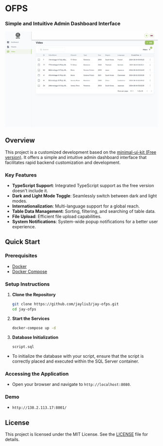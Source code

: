 # OFPS

### Simple and Intuitive Admin Dashboard Interface

[![Project Image](img/ProjectImage.png)](img/ProjectImage.png)

## Overview

This project is a customized development based on the [minimal-ui-kit (Free version)](https://github.com/minimal-ui-kit/material-kit-react). It offers a simple and intuitive admin dashboard interface that facilitates rapid backend customization and development.

### Key Features

- **TypeScript Support**: Integrated TypeScript support as the free version doesn't include it.
- **Dark and Light Mode Toggle**: Seamlessly switch between dark and light modes.
- **Internationalization**: Multi-language support for a global reach.
- **Table Data Management**: Sorting, filtering, and searching of table data.
- **File Upload**: Efficient file upload capabilities.
- **System Notifications**: System-wide popup notifications for a better user experience.

## Quick Start

### Prerequisites

- [Docker](https://www.docker.com/get-started)
- [Docker Compose](https://docs.docker.com/compose/install/)

### Setup Instructions

1. **Clone the Repository**

   ```bash
   git clone https://github.com/jayliu3/jay-ofps.git
   cd jay-ofps
   ```

2. **Start the Services**

   ```bash
   docker-compose up -d
   ```

3. **Database Initialization**

   ```bash
   script.sql
   ```

- To initialize the database with your script, ensure that the script is correctly placed and executed within the SQL Server container.

### Accessing the Application

- Open your browser and navigate to `http://localhost:8080`.

### Demo

- `http://138.2.113.17:8001/`

## License

This project is licensed under the MIT License. See the [LICENSE](LICENSE.md) file for details.
